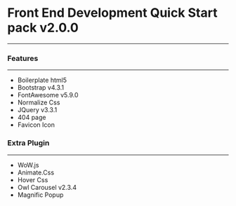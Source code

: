 # Front End Development Quick Start pack v2.0.0
---


### Features
--- 

* Boilerplate html5
* Bootstrap v4.3.1
* FontAwesome v5.9.0
* Normalize Css
* JQuery v3.3.1
* 404 page
* Favicon Icon

### Extra Plugin
---

* WoW.js
* Animate.Css
* Hover Css
* Owl Carousel v2.3.4
* Magnific Popup